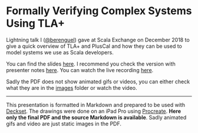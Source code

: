 # Formally Verifying __Complex Systems__ Using TLA+

Lightning talk I ([@berenguel](https://twitter.com/berenguel)) gave at Scala Exchange on December 2018 to give a quick overview of TLA+ and PlusCal and how they can be used to model systems we use as Scala developers.

You can find the slides [here](https://github.com/rberenguel/tla_lightning/raw/master/tla_lightning.pdf). I recommend you check the version with presenter notes [here](https://github.com/rberenguel/tla_lightning/raw/master/tla_lightning_with_presenter_notes.pdf). You can watch the live recording [here](https://skillsmatter.com/skillscasts/13265-lightning-talk-formally-verifying-complex-systems-using-tla).

Sadly the PDF does not show animated gifs or videos, you can either check what they are in the [images](https://github.com/rberenguel/tla_lightning/raw/master/images/) folder  or watch the video.

---

This presentation is formatted in Markdown and prepared to be used with
[Deckset](https://www.decksetapp.com/). The drawings were done on an iPad Pro
using [Procreate](https://procreate.art). **Here only the final PDF and the
source Markdown is available**. Sadly animated gifs and video are just static images in the PDF.
